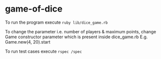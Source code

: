 # game-of-dice
To run the program execute ```ruby lib/dice_game.rb```

To change the parameter i.e. number of players & maximum points, change Game constructor parameter which is present inside dice_game.rb
E.g. Game.new(4, 20).start

To run test cases execute ```rspec /spec```
